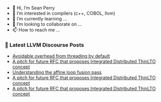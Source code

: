 - 👋 Hi, I’m Sean Perry
- 👀 I’m interested in compilers (c++, COBOL, llvm)
- 🌱 I’m currently learning ...
- 💞️ I’m looking to collaborate on ...
- 📫 How to reach me ...

<!---
s66perry/s66perry is a ✨ special ✨ repository because its `README.md` (this file) appears on your GitHub profile.
You can click the Preview link to take a look at your changes.
--->
### 📕 Latest LLVM Discourse Posts

<!-- DISCOURSE-LLVM:START -->
- [Avoidable overhead from threading by default](https://discourse.llvm.org/t/avoidable-overhead-from-threading-by-default/69160#post_4)
- [A pitch for future RFC that proposes Integrated Distributed ThinLTO concept](https://discourse.llvm.org/t/a-pitch-for-future-rfc-that-proposes-integrated-distributed-thinlto-concept/69553#post_8)
- [Understanding the affine loop fusion pass](https://discourse.llvm.org/t/understanding-the-affine-loop-fusion-pass/69452#post_17)
- [A pitch for future RFC that proposes Integrated Distributed ThinLTO concept](https://discourse.llvm.org/t/a-pitch-for-future-rfc-that-proposes-integrated-distributed-thinlto-concept/69553#post_7)
- [A pitch for future RFC that proposes Integrated Distributed ThinLTO concept](https://discourse.llvm.org/t/a-pitch-for-future-rfc-that-proposes-integrated-distributed-thinlto-concept/69553#post_6)
<!-- DISCOURSE-LLVM:END -->
